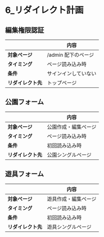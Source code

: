 # 6_リダイレクト計画

## 編集権限認証
|  | 内容 |
|----------|--------------------------|
| **対象ページ** | /admin 配下のページ |
| **タイミング** | ページ読み込み時 |
| **条件** | サインインしていない |
| **リダイレクト先** | トップページ |


## 公園フォーム
|  | 内容 |
|----------|--------------------------|
| **対象ページ** | 公園作成・編集ページ |
| **タイミング** | ページ読み込み時 |
| **条件** | 初回読み込み時 |
| **リダイレクト先** | 公園シングルページ |


## 遊具フォーム
|  | 内容 |
|----------|--------------------------|
| **対象ページ** | 遊具作成・編集ページ |
| **タイミング** | ページ読み込み時 |
| **条件** | 初回読み込み時 |
| **リダイレクト先** | 遊具シングルページ |
